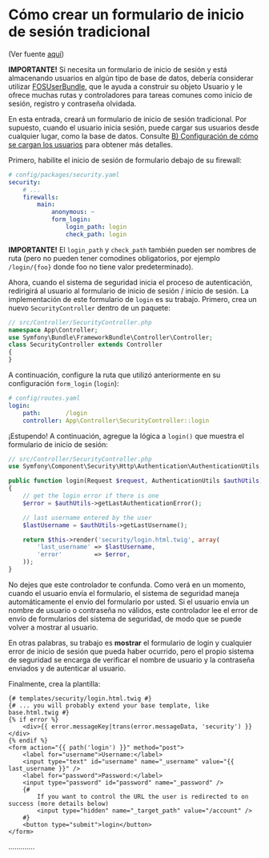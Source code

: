 Cómo crear un formulario de inicio de sesión tradicional
========================================================

(Ver fuente [aquí](https://symfony.com/doc/current/security/form_login_setup.html))

**IMPORTANTE!** Si necesita un formulario de inicio de sesión y está almacenando usuarios en algún tipo de base de datos, debería considerar utilizar [FOSUserBundle](https://github.com/FriendsOfSymfony/FOSUserBundle), que le ayuda a construir su objeto Usuario y le ofrece muchas rutas y controladores para tareas comunes como inicio de sesión, registro y contraseña olvidada.


En esta entrada, creará un formulario de inicio de sesión tradicional. Por supuesto, cuando el usuario inicia sesión, puede cargar sus usuarios desde cualquier lugar, como la base de datos. Consulte [B) Configuración de cómo se cargan los usuarios](https://symfony.com/doc/current/security.html#security-user-providers) para obtener más detalles.

Primero, habilite el inicio de sesión de formulario debajo de su firewall:

```yml
# config/packages/security.yaml
security:
    # ...
    firewalls:
        main:
            anonymous: ~
            form_login:
                login_path: login
                check_path: login
```

**IMPORTANTE!** El `login_path` y `check_path` también pueden ser nombres de ruta (pero no pueden tener comodines obligatorios, por ejemplo `/login/{foo}` donde foo no tiene valor predeterminado).

Ahora, cuando el sistema de seguridad inicia el proceso de autenticación, redirigirá al usuario al formulario de inicio de sesión / inicio de sesión. La implementación de este formulario de `login` es su trabajo. Primero, crea un nuevo `SecurityController` dentro de un paquete:

```php
// src/Controller/SecurityController.php
namespace App\Controller;
use Symfony\Bundle\FrameworkBundle\Controller\Controller;
class SecurityController extends Controller
{
}
```


A continuación, configure la ruta que utilizó anteriormente en su configuración `form_login` (`login`):

```yaml
# config/routes.yaml
login:
    path:       /login
    controller: App\Controller\SecurityController::login
```
¡Estupendo! A continuación, agregue la lógica a `login()` que muestra el formulario de inicio de sesión:

```php
// src/Controller/SecurityController.php
use Symfony\Component\Security\Http\Authentication\AuthenticationUtils;

public function login(Request $request, AuthenticationUtils $authUtils)
{
    // get the login error if there is one
    $error = $authUtils->getLastAuthenticationError();

    // last username entered by the user
    $lastUsername = $authUtils->getLastUsername();

    return $this->render('security/login.html.twig', array(
        'last_username' => $lastUsername,
        'error'         => $error,
    ));
}
```


No dejes que este controlador te confunda. Como verá en un momento, cuando el usuario envía el formulario, el sistema de seguridad maneja automáticamente el envío del formulario por usted. Si el usuario envía un nombre de usuario o contraseña no válidos, este controlador lee el error de envío de formularios del sistema de seguridad, de modo que se puede volver a mostrar al usuario.

En otras palabras, su trabajo es **mostrar** el formulario de login y cualquier error de inicio de sesión que pueda haber ocurrido, pero el propio sistema de seguridad se encarga de verificar el nombre de usuario y la contraseña enviados y de autenticar al usuario.

Finalmente, crea la plantilla:

```twig
{# templates/security/login.html.twig #}
{# ... you will probably extend your base template, like base.html.twig #}
{% if error %}
    <div>{{ error.messageKey|trans(error.messageData, 'security') }}</div>
{% endif %}
<form action="{{ path('login') }}" method="post">
    <label for="username">Username:</label>
    <input type="text" id="username" name="_username" value="{{ last_username }}" />
    <label for="password">Password:</label>
    <input type="password" id="password" name="_password" />
    {#
        If you want to control the URL the user is redirected to on success (more details below)
        <input type="hidden" name="_target_path" value="/account" />
    #}
    <button type="submit">login</button>
</form>
```

.............
